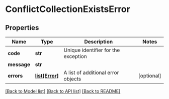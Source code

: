 # ConflictCollectionExistsError

## Properties
Name | Type | Description | Notes
------------ | ------------- | ------------- | -------------
**code** | **str** | Unique identifier for the exception | 
**message** | **str** |  | 
**errors** | [**list[Error]**](Error.md) | A list of additional error objects | [optional] 

[[Back to Model list]](../README.md#documentation-for-models) [[Back to API list]](../README.md#documentation-for-api-endpoints) [[Back to README]](../README.md)


